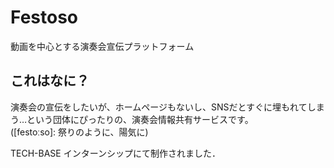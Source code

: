 # Festoso
動画を中心とする演奏会宣伝プラットフォーム

## これはなに？
演奏会の宣伝をしたいが、ホームページもないし、SNSだとすぐに埋もれてしまう…という団体にぴったりの、演奏会情報共有サービスです。  
([festoːso]\: 祭りのように、陽気に)

TECH-BASE インターンシップにて制作されました．
